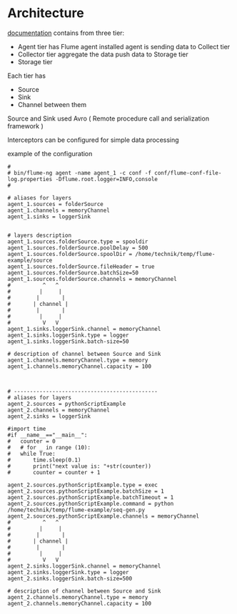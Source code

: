 # Architecture
[documentation](https://flume.apache.org/FlumeUserGuide.html)
contains from three tier:
* Agent tier has Flume agent installed
agent is sending data to Collect tier
* Collector tier 
aggregate the data push data to Storage tier
* Storage tier

Each tier has
* Source
* Sink
* Channel between them

Source and Sink used Avro
( Remote procedure call and serialization framework )

Interceptors can be configured for simple data processing

example of the configuration 
```
#
# bin/flume-ng agent -name agent_1 -c conf -f conf/flume-conf-file-log.properties -Dflume.root.logger=INFO,console
#

# aliases for layers
agent_1.sources = folderSource
agent_1.channels = memoryChannel
agent_1.sinks = loggerSink


# layers description
agent_1.sources.folderSource.type = spooldir
agent_1.sources.folderSource.poolDelay = 500 
agent_1.sources.folderSource.spoolDir = /home/technik/temp/flume-example/source
agent_1.sources.folderSource.fileHeader = true
agent_1.sources.folderSource.batchSize=50
agent_1.sources.folderSource.channels = memoryChannel
#          ^   ^
#         |     |
#        |       |
#       | channel |
#        |       |
#         |     |
#          V   V
agent_1.sinks.loggerSink.channel = memoryChannel
agent_1.sinks.loggerSink.type = logger
agent_1.sinks.loggerSink.batch-size=50

# description of channel between Source and Sink
agent_1.channels.memoryChannel.type = memory
agent_1.channels.memoryChannel.capacity = 100



# ---------------------------------------------
# aliases for layers
agent_2.sources = pythonScriptExample
agent_2.channels = memoryChannel
agent_2.sinks = loggerSink

#import time
#if __name__=="__main__":
#	counter = 0
#	# for _ in range (10):
#	while True:
#		time.sleep(0.1)
#		print("next value is: "+str(counter))
#		counter = counter + 1

agent_2.sources.pythonScriptExample.type = exec
agent_2.sources.pythonScriptExample.batchSize = 1
agent_2.sources.pythonScriptExample.batchTimeout = 1
agent_2.sources.pythonScriptExample.command = python /home/technik/temp/flume-example/seq-gen.py
agent_2.sources.pythonScriptExample.channels = memoryChannel
#          ^   ^
#         |     |
#        |       |
#       | channel |
#        |       |
#         |     |
#          V   V
agent_2.sinks.loggerSink.channel = memoryChannel
agent_2.sinks.loggerSink.type = logger
agent_2.sinks.loggerSink.batch-size=500

# description of channel between Source and Sink
agent_2.channels.memoryChannel.type = memory
agent_2.channels.memoryChannel.capacity = 100
```